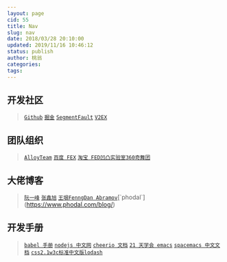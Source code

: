 ```yaml
---
layout: page
cid: 55
title: Nav
slug: nav
date: 2018/03/28 20:10:00
updated: 2019/11/16 10:46:12
status: publish
author: 桃翁
categories: 
tags: 
---
```



## 开发社区
> [`Github`](https://github.com/ "ff") [`掘金`](https://juejin.im/timeline "`掘金`") [`SegmentFault`](https://segmentfault.com/ "`SegmentFault`") [`V2EX`](https://www.v2ex.com/ "`V2EX`") 

## 团队组织
> [`AlloyTeam`](http://www.alloyteam.com/ "`AlloyTeam`") [`百度 FEX`](http://fex.baidu.com/ "`FEX`") [`淘宝 FED`](http://taobaofed.org/ "`淘宝 FED`")[`凹凸实验室`](https://aotu.io/ "`京东凹凸实验室`")[`360奇舞团`](https://75team.com/ "`360奇舞团`")

## 大佬博客
> [`阮一峰`](http://www.ruanyifeng.com/blog/ "`阮一峰`") [`张鑫旭`](http://www.zhangxinxu.com/wordpress/ "`张鑫旭`") [`王垠`](http://www.yinwang.org/ "`王垠`")[`Fenng`](http://dbanotes.net/ "`Fenng`")[`Dan Abramov`](https://overreacted.io/ "`Dan Abramov``")[`phodal`](https://www.phodal.com/blog/)



## 开发手册
> [`babel 手册`](https://github.com/jamiebuilds/babel-handbook/blob/master/translations/zh-Hans/user-handbook.md "`babel 手册`") [`nodejs 中文网`](http://nodejs.cn/api "`nodejs 中文网`")          [`cheerio 文档`](https://cheerio.js.org/ "`cheerio 文档`") [`21 天学会 emacs`](http://book.emacs-china.org "`21 天学会 emacs`") [`spacemacs 中文文档`](https://crazylxr.github.io/spacemacas-zh_CH-doc/ "`spacemacs 中文文档`") [`css2.1w3c标准中文版`](http://www.ayqy.net/doc/css2-1/about.html "`css2.1w3c标准中文版`")[`lodash`](https://lodash.com/"`lodash`")

